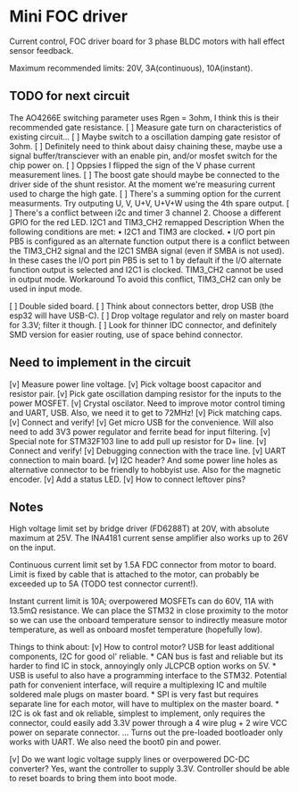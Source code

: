 Mini FOC driver
===============

Current control, FOC driver board for 3 phase BLDC motors with hall effect sensor feedback.

Maximum recommended limits: 20V, 3A(continuous), 10A(instant).

TODO for next circuit
---------------------

The AO4266E switching parameter uses Rgen = 3ohm, I think this is their recommended gate resistance.
[ ] Measure gate turn on characteristics of existing circuit...
[ ] Maybe switch to a oscillation damping gate resistor of 3ohm.
[ ] Definitely need to think about daisy chaining these, maybe use a signal buffer/transciever with an enable pin,
and/or mosfet switch for the chip power on.
[ ] Oppsies I flipped the sign of the V phase current measurement lines.
[ ] The boost gate should maybe be connected to the driver side of the shunt resistor. At the moment we're measuring current used to charge the high gate.
[ ] There's a summing option for the current measurments. Try outputing U, V, U+V, U+V+W using the 4th spare output.
[ ] There's a conflict between i2c and timer 3 channel 2. Choose a different GPIO for the red LED.
	I2C1 and TIM3_CH2 remapped
	Description
	When the following conditions are met:
	• I2C1 and TIM3 are clocked.
	• I/O port pin PB5 is configured as an alternate function output
	there is a conflict between the TIM3_CH2 signal and the I2C1 SMBA signal (even if SMBA is not used).
	In these cases the I/O port pin PB5 is set to 1 by default if the I/O alternate function output is selected and I2C1 is
	clocked. TIM3_CH2 cannot be used in output mode.
	Workaround
	To avoid this conflict, TIM3_CH2 can only be used in input mode.

[ ] Double sided board.
[ ] Think about connectors better, drop USB (the esp32 will have USB-C).
[ ] Drop voltage regulator and rely on master board for 3.3V; filter it though.
[ ] Look for thinner IDC connector, and definitely SMD version for easier routing, use of space behind connector.



Need to implement in the circuit
--------------------------------

[v] Measure power line voltage.
[v] Pick voltage boost capacitor and resistor pair.
[v] Pick gate oscillation damping resistor for the inputs to the power MOSFET.
[v] Crystal oscilator. Need to improve motor control timing and UART, USB. Also, we need it to get to 72MHz!
	[v] Pick matching caps.
	[v] Connect and verify!
[v] Get micro USB for the convenience. Will also need to add 3V3 power regulator and ferrite bead for input filtering.
	[v] Special note for STM32F103 line to add pull up resistor for D+ line.
	[v] Connect and verify!
[v] Debugging connection with the trace line.
[v] UART connection to main board.
[v] I2C header? And some power line holes as alternative connector to be friendly to hobbyist use. Also for the magnetic encoder.
[v] Add a status LED.
[v] How to connect leftover pins?




Notes
-----

High voltage limit set by bridge driver (FD6288T) at 20V, with absolute maximum at 25V.
The INA4181 current sense amplifier also works up to 26V on the input.

Continuous current limit set by 1.5A FDC connector from motor to board. Limit is fixed by cable 
that is attached to the motor, can probably be exceeded up to 5A (TODO test connector current!).

Instant current limit is 10A; overpowered MOSFETs can do 60V, 11A with 13.5mΩ resistance. We can
place the STM32 in close proximity to the motor so we can use the onboard temperature sensor to
indirectly measure motor temperature, as well as onboard mosfet temperature (hopefully low). 

Things to think about:
[v] How to control motor? USB for least additional components, I2C for good ol' reliable.
	* CAN bus is fast and reliable but its harder to find IC in stock, annoyingly only JLCPCB option works on 5V.
	* USB is useful to also have a programming interface to the STM32. Potential path for convenient interface,
	will require a multiplexing IC and multile soldered male plugs on master board.
	* SPI is very fast but requires separate line for each motor, will have to multiplex on the master board.
	* I2C is ok fast and ok reliable, simplest to implement, only requires the connector, could easily add 3.3V
	power through a 4 wire plug + 2 wire VCC power on separate connector.
... Turns out the pre-loaded bootloader only works with UART. We also need the boot0 pin and power.

[v] Do we want logic voltage supply lines or overpowered DC-DC converter?
Yes, want the controller to supply 3.3V. Controller should be able to reset boards to bring them into boot mode.
